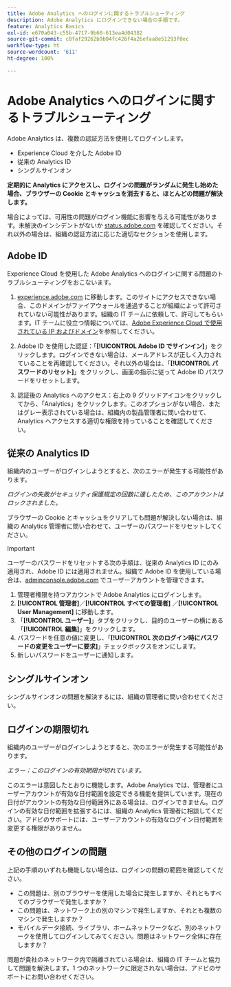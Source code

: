 ```yaml
---
title: Adobe Analytics へのログインに関するトラブルシューティング
description: Adobe Analytics にログインできない場合の手順です。
feature: Analytics Basics
exl-id: e670a043-c55b-4717-9b60-613ea4d04382
source-git-commit: c8faf29262b9b04fc426f4a26efaa8e51293f0ec
workflow-type: ht
source-wordcount: '611'
ht-degree: 100%

---
```


# Adobe Analytics へのログインに関するトラブルシューティング

Adobe Analytics は、複数の認証方法を使用してログインします。

* Experience Cloud を介した Adobe ID
* 従来の Analytics ID
* シングルサインオン

**定期的に Analytics にアクセスし、ログインの問題がランダムに発生し始めた場合、ブラウザーの Cookie とキャッシュを消去すると、ほとんどの問題が解決します。**

場合によっては、可用性の問題がログイン機能に影響を与える可能性があります。未解決のインシデントがないか [status.adobe.com](https://status.adobe.com) を確認してください。それ以外の場合は、組織の認証方法に応じた適切なセクションを使用します。

## Adobe ID

Experience Cloud を使用した Adobe Analytics へのログインに関する問題のトラブルシューティングをおこないます。

1. [experience.adobe.com](https://experience.adobe.com) に移動します。このサイトにアクセスできない場合、このドメインがファイアウォールを通過することが組織によって許可されていない可能性があります。組織の IT チームに依頼して、許可してもらいます。IT チームに役立つ情報については、[Adobe Experience Cloud で使用されている IP およびドメイン](https://helpx.adobe.com/jp/analytics/kb/adobe-ip-addresses.html)を参照してください。

2. Adobe ID を使用した認証：「**[!UICONTROL Adobe ID でサインイン]**」をクリックします。ログインできない場合は、メールアドレスが正しく入力されていることを再確認してください。それ以外の場合は、「**[!UICONTROL パスワードのリセット]**」をクリックし、画面の指示に従って Adobe ID パスワードをリセットします。

3. 認証後の Analytics へのアクセス：右上の 9 グリッドアイコンをクリックしてから、「Analytics」をクリックします。このオプションがない場合、またはグレー表示されている場合は、組織内の製品管理者に問い合わせて、Analytics へアクセスする適切な権限を持っていることを確認してください。

## 従来の Analytics ID

組織内のユーザーがログインしようとすると、次のエラーが発生する可能性があります。

*ログインの失敗がセキュリティ保護規定の回数に達したため、このアカウントはロックされました。*

ブラウザーの Cookie とキャッシュをクリアしても問題が解決しない場合は、組織の Analytics 管理者に問い合わせて、ユーザーのパスワードをリセットしてください。

>[!IMPORTANT]
>
>ユーザーのパスワードをリセットする次の手順は、従来の Analytics ID にのみ適用され、Adobe ID には適用されません。組織で Adobe ID を使用している場合は、[adminconsole.adobe.com](https://adminconsole.adobe.com) でユーザーアカウントを管理できます。

1. 管理者権限を持つアカウントで Adobe Analytics にログインします。
2. **[!UICONTROL 管理者]**／**[!UICONTROL すべての管理者]** ／**[!UICONTROL User Management]** に移動します。
3. 「**[!UICONTROL ユーザー]**」タブをクリックし、目的のユーザーの横にある「**[!UICONTROL 編集]**」をクリックします。
4. パスワードを任意の値に変更し、「**[!UICONTROL 次のログイン時にパスワードの変更をユーザーに要求]**」チェックボックスをオンにします。
5. 新しいパスワードをユーザーに通知します。

## シングルサインオン

シングルサインオンの問題を解決するには、組織の管理者に問い合わせてください。

## ログインの期限切れ

組織内のユーザーがログインしようとすると、次のエラーが発生する可能性があります。

*エラー：このログインの有効期限が切れています。*

このエラーは意図したとおりに機能します。Adobe Analytics では、管理者にユーザーアカウントが有効な日付範囲を設定できる機能を提供しています。現在の日付がアカウントの有効な日付範囲外にある場合は、ログインできません。ログインの有効な日付範囲を拡張するには、組織の Analytics 管理者に相談してください。アドビのサポートには、ユーザーアカウントの有効なログイン日付範囲を変更する権限がありません。

## その他のログインの問題

上記の手順のいずれも機能しない場合は、ログインの問題の範囲を確認してください。

* この問題は、別のブラウザーを使用した場合に発生しますか、それともすべてのブラウザーで発生しますか？
* この問題は、ネットワーク上の別のマシンで発生しますか、それとも複数のマシンで発生しますか？
* モバイルデータ接続、ライブラリ、ホームネットワークなど、別のネットワークを使用してログインしてみてください。問題はネットワーク全体に存在しますか？

問題が貴社のネットワーク内で隔離されている場合は、組織の IT チームと協力して問題を解決します。1 つのネットワークに限定されない場合は、アドビのサポートにお問い合わせください。
